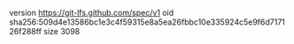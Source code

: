 version https://git-lfs.github.com/spec/v1
oid sha256:509d4e13586bc1e3c4f59315e8a5ea26fbbc10e335924c5e9f6d717126f288ff
size 3098

